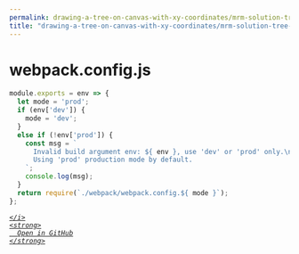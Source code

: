 ```yaml
---
permalink: drawing-a-tree-on-canvas-with-xy-coordinates/mrm-solution-tree---ep/webpack.config.js.html
title: "drawing-a-tree-on-canvas-with-xy-coordinates/mrm-solution-tree---ep/webpack.config.js"
---
```


# webpack.config.js
```javascript
module.exports = env => {
  let mode = 'prod';
  if (env['dev']) {
    mode = 'dev';
  }
  else if (!env['prod']) {
    const msg = `
      Invalid build argument env: ${ env }, use 'dev' or 'prod' only.\n
      Using 'prod' production mode by default.
    `;
    console.log(msg);
  }
  return require(`./webpack/webpack.config.${ mode }`);
};

```
<div class="social open-gh-btn my-4">
  <a class="btn btn-github" href="https://github.com/tobiasbriones/blog/tree/main/representation/repsymo/2dp/mrm/feat/drawing-a-tree-on-canvas-with-xy-coordinates/mrm-solution-tree---ep/webpack.config.js" target="_blank">
    <i class="fab fa-github">
      
    </i>
    <strong>
      Open in GitHub
    </strong>
  </a>
</div>
